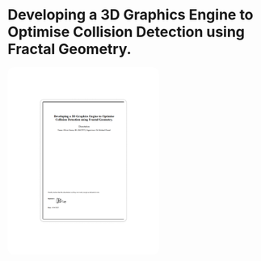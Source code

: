 # Developing a 3D Graphics Engine to Optimise Collision Detection using Fractal Geometry.

<a href="https://drive.google.com/file/d/11Nl1PvfPnBmLs3uiTsknrOgDmJGzH5pR/view?usp=sharing" target="_blank" style="display: inline-block; margin: 0; padding: 0;">
  <img src="DissertationPreview.png" alt="View the PDF" style="width: 300px; border-radius: 12px; margin: 0; padding: 0; display: block;">
</a>

